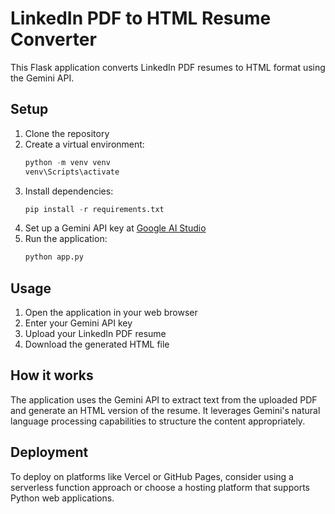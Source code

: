 # LinkedIn PDF to HTML Resume Converter

This Flask application converts LinkedIn PDF resumes to HTML format using the Gemini API.

## Setup

1. Clone the repository
2. Create a virtual environment:
   ```python
   python -m venv venv
   venv\Scripts\activate
   ```
3. Install dependencies:
   ```python
   pip install -r requirements.txt
   ```
4. Set up a Gemini API key at [Google AI Studio](https://makersuite.google.com/)
5. Run the application:
   ```python
   python app.py
   ```

## Usage

1. Open the application in your web browser
2. Enter your Gemini API key
3. Upload your LinkedIn PDF resume
4. Download the generated HTML file

## How it works

The application uses the Gemini API to extract text from the uploaded PDF and generate an HTML version of the resume. It leverages Gemini's natural language processing capabilities to structure the content appropriately.

## Deployment

To deploy on platforms like Vercel or GitHub Pages, consider using a serverless function approach or choose a hosting platform that supports Python web applications.
